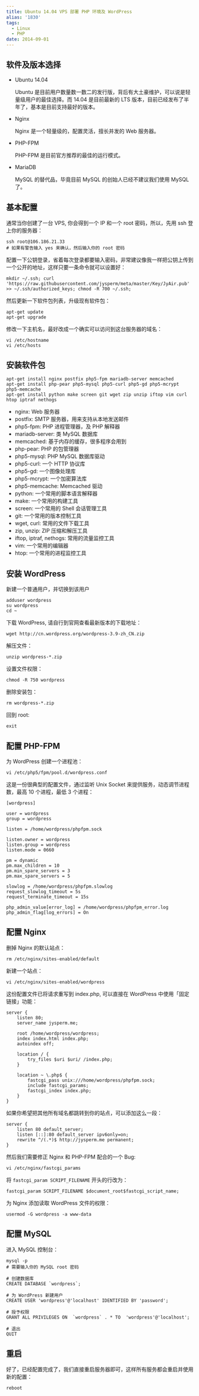 ```yaml
---
title: Ubuntu 14.04 VPS 部署 PHP 环境及 WordPress
alias: '1830'
tags:
  - Linux
  - PHP
date: 2014-09-01
---
```


## 软件及版本选择

* Ubuntu 14.04

    Ubuntu 是目前用户数量数一数二的发行版，背后有大土豪维护，可以说是轻量级用户的最佳选择。而 14.04 是目前最新的 LTS 版本，目前已经发布了半年了，基本是目前支持最好的版本。

* Nginx

    Nginx 是一个轻量级的，配置灵活，擅长并发的 Web 服务器。

* PHP-FPM

    PHP-FPM 是目前官方推荐的最佳的运行模式。

* MariaDB

    MySQL 的替代品，毕竟目前 MySQL 的创始人已经不建议我们使用 MySQL 了。

## 基本配置
通常当你创建了一台 VPS, 你会得到一个 IP 和一个 root 密码，所以，先用 ssh 登上你的服务器：

    ssh root@106.186.21.33
    # 如果有警告输入 yes 来确认，然后输入你的 root 密码

配置一下公钥登录，省着每次登录都要输入密码，非常建议像我一样把公钥上传到一个公开的地址，这样只要一条命令就可以设置好：

    mkdir ~/.ssh; curl 'https://raw.githubusercontent.com/jysperm/meta/master/Key/JyAir.pub' >> ~/.ssh/authorized_keys; chmod -R 700 ~/.ssh;

然后更新一下软件包列表，升级现有软件包：

    apt-get update
    apt-get upgrade

修改一下主机名，最好改成一个确实可以访问到这台服务器的域名：

    vi /etc/hostname
    vi /etc/hosts

## 安装软件包

    apt-get install nginx postfix php5-fpm mariadb-server memcached
    apt-get install php-pear php5-mysql php5-curl php5-gd php5-mcrypt php5-memcache
    apt-get install python make screen git wget zip unzip iftop vim curl htop iptraf nethogs

* nginx: Web 服务器
* postfix: SMTP 服务器，用来支持从本地发送邮件
* php5-fpm: PHP 进程管理器，及 PHP 解释器
* mariadb-server: 类 MySQL 数据库
* memcached: 基于内存的缓存，很多程序会用到
* php-pear: PHP 的包管理器
* php5-mysql: PHP MySQL 数据库驱动
* php5-curl: 一个 HTTP 协议库
* php5-gd: 一个图像处理库
* php5-mcrypt: 一个加密算法库
* php5-memcache: Memcached 驱动
* python: 一个常用的脚本语言解释器
* make: 一个常用的构建工具
* screen: 一个常用的 Shell 会话管理工具
* git: 一个常用的版本控制工具
* wget, curl: 常用的文件下载工具
* zip, unzip: ZIP 压缩和解压工具
* iftop, iptraf, nethogs: 常用的流量监控工具
* vim: 一个常用的编辑器
* htop: 一个常用的进程监控工具

## 安装 WordPress

新建一个普通用户，并切换到该用户

    adduser wordpress
    su wordpress
    cd ~

下载 WordPress, 请自行到官网查看最新版本的下载地址：

    wget http://cn.wordpress.org/wordpress-3.9-zh_CN.zip

解压文件：

    unzip wordpress-*.zip

设置文件权限：

    chmod -R 750 wordpress

删除安装包：

    rm wordpress-*.zip

回到 root:

    exit

## 配置 PHP-FPM

为 WordPress 创建一个进程池：

    vi /etc/php5/fpm/pool.d/wordpress.conf

这是一份很典型的配置文件，通过监听 Unix Socket 来提供服务，动态调节进程数，最高 10 个进程，最低 3 个进程：

    [wordpress]

    user = wordpress
    group = wordpress

    listen = /home/wordpress/phpfpm.sock

    listen.owner = wordpress
    listen.group = wordpress
    listen.mode = 0660

    pm = dynamic
    pm.max_children = 10
    pm.min_spare_servers = 3
    pm.max_spare_servers = 5

    slowlog = /home/wordpress/phpfpm.slowlog
    request_slowlog_timeout = 5s
    request_terminate_timeout = 15s

    php_admin_value[error_log] = /home/wordpress/phpfpm_error.log
    php_admin_flag[log_errors] = On

## 配置 Nginx

删掉 Nginx 的默认站点：

    rm /etc/nginx/sites-enabled/default

新建一个站点：

    vi /etc/nginx/sites-enabled/wordpress

这份配置文件已将请求重写到 index.php, 可以直接在 WordPress 中使用「固定链接」功能：

    server {
        listen 80;
        server_name jysperm.me;

        root /home/wordpress/wordpress;
        index index.html index.php;
        autoindex off;

        location / {
            try_files $uri $uri/ /index.php;
        }

        location ~ \.php$ {
            fastcgi_pass unix:///home/wordpress/phpfpm.sock;
            include fastcgi_params;
            fastcgi_index index.php;
        }
    }

如果你希望把其他所有域名都跳转到你的站点，可以添加这么一段：

    server {
        listen 80 default_server;
        listen [::]:80 default_server ipv6only=on;
        rewrite ^/(.*)$ http://jysperm.me permanent;
    }

然后我们需要修正 Nginx 和 PHP-FPM 配合的一个 Bug:

    vi /etc/nginx/fastcgi_params

将 `fastcgi_param SCRIPT_FILENAME` 开头的行改为：

    fastcgi_param SCRIPT_FILENAME $document_root$fastcgi_script_name;

为 Nginx 添加读取 WordPress 文件的权限：

    usermod -G wordpress -a www-data

## 配置 MySQL

进入 MySQL 控制台：

    mysql -p
    # 需要输入你的 MySQL root 密码

    # 创建数据库
    CREATE DATABASE `wordpress`;

    # 为 WordPress 新建用户
    CREATE USER 'wordpress'@'localhost' IDENTIFIED BY 'password';

    # 授予权限
    GRANT ALL PRIVILEGES ON  `wordpress` . * TO  'wordpress'@'localhost';

    # 退出
    QUIT

## 重启
好了，已经配置完成了，我们直接重启服务器即可，这样所有服务都会重启并使用新的配置：

    reboot

